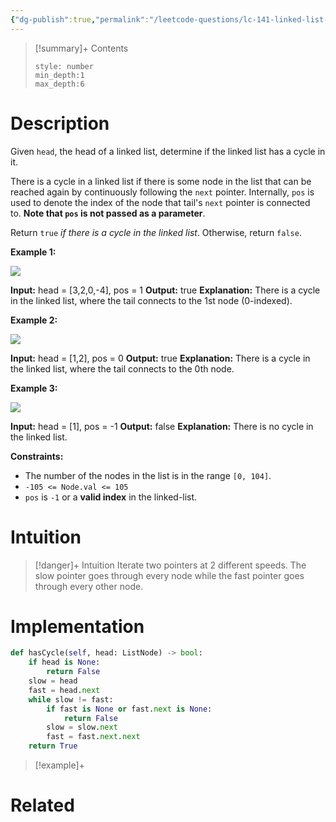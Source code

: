 ```yaml
---
{"dg-publish":true,"permalink":"/leetcode-questions/lc-141-linked-list-cycle/","title":"LC 141. Linked List Cycle","tags":["linked-list","lc-easy"]}
---
```



>[!summary]+ Contents
>```toc
>style: number
>min_depth:1
>max_depth:6
>```

# Description
Given `head`, the head of a linked list, determine if the linked list has a cycle in it.

There is a cycle in a linked list if there is some node in the list that can be reached again by continuously following the `next` pointer. Internally, `pos` is used to denote the index of the node that tail's `next` pointer is connected to. **Note that `pos` is not passed as a parameter**.

Return `true` _if there is a cycle in the linked list_. Otherwise, return `false`.

**Example 1:**

![](https://assets.leetcode.com/uploads/2018/12/07/circularlinkedlist.png)

**Input:** head = [3,2,0,-4], pos = 1
**Output:** true
**Explanation:** There is a cycle in the linked list, where the tail connects to the 1st node (0-indexed).

**Example 2:**

![](https://assets.leetcode.com/uploads/2018/12/07/circularlinkedlist_test2.png)

**Input:** head = [1,2], pos = 0
**Output:** true
**Explanation:** There is a cycle in the linked list, where the tail connects to the 0th node.

**Example 3:**

![](https://assets.leetcode.com/uploads/2018/12/07/circularlinkedlist_test3.png)

**Input:** head = [1], pos = -1
**Output:** false
**Explanation:** There is no cycle in the linked list.

**Constraints:**

-   The number of the nodes in the list is in the range `[0, 104]`.
-   `-105 <= Node.val <= 105`
-   `pos` is `-1` or a **valid index** in the linked-list.

# Intuition

>[!danger]+ Intuition
>Iterate two pointers at 2 different speeds. The slow pointer goes through every node while the fast pointer goes through every other node.

# Implementation
```python
def hasCycle(self, head: ListNode) -> bool:
	if head is None:
		return False
	slow = head
	fast = head.next
	while slow != fast:
		if fast is None or fast.next is None:
			return False
		slow = slow.next
		fast = fast.next.next
	return True
```

>[!example]+ 


# Related
